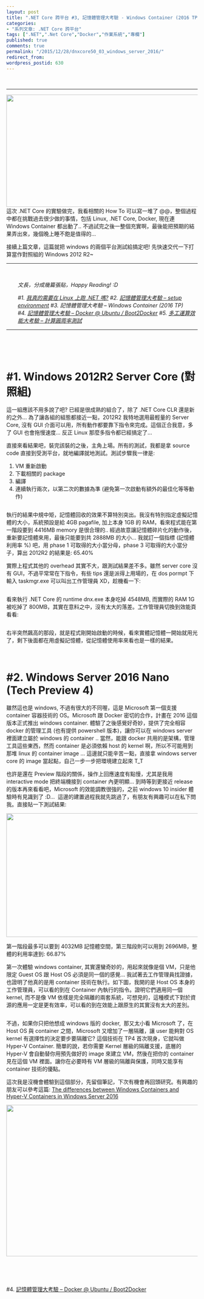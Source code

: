```yaml
---
layout: post
title: ".NET Core 跨平台 #3, 記憶體管理大考驗 - Windows Container (2016 TP)"
categories:
- "系列文章: .NET Core 跨平台"
tags: [".NET",".Net Core","Docker","作業系統","專欄"]
published: true
comments: true
permalink: "/2015/12/28/dnxcore50_03_windows_server_2016/"
redirect_from:
wordpress_postid: 630
---
```

&nbsp;

<hr />

<img class="aligncenter" src="http://dirteam.com/sander/wp-content/uploads/sites/2/2015/11/tp4-1024x512.jpg" alt="" width="589" height="295" />這次 .NET Core 的實驗做完，我看相關的 How To 可以寫一堆了 @@，整個過程中都在挑戰過去很少做的事情，包括 Linux, .NET Core, Docker, 現在連 Windows Container 都出動了.. 不過試完之後一整個充實啊，最後能把預期的結果弄出來，幾個晚上睡不飽是值得的...

接續上篇文章，這篇就把 windows 的兩個平台測試給搞定吧! 先快速交代一下打算當作對照組的 Windows 2012 R2~

<!--more-->

<hr />

&nbsp;
<p style="padding-left: 30px;"><em>文長，分成幾篇張貼，Happy Reading! :D</em></p>
<p style="padding-left: 30px;"><em>#1. <a href="http://columns.chicken-house.net/2015/12/26/dnxcore50_01_should_i_run_dotnet_on_linux/">我真的需要在 Linux 上跑 .NET 嗎?</a></em>
<em> #2. <a href="http://columns.chicken-house.net/2015/12/27/dnxcore50_02_memfrag_test/">記憶體管理大考驗 – setup environment</a></em>
<em> #3. 記憶體管理大考驗 – Windows Container (2016 TP)</em>
<em> #4. <a href="http://columns.chicken-house.net/2015/12/29/dnxcore50_04_linux_and_summary/">記憶體管理大考驗 – Docker @ Ubuntu / Boot2Docker</a></em>
<em> #5. <a href="http://columns.chicken-house.net/?p=739&amp;preview=true">多工運算效能大考驗 – 計算圓周率測試</a></em></p>


<hr />

&nbsp;

&nbsp;
<h1>#1. Windows 2012R2 Server Core (對照組)</h1>
這一組應該不用多說了吧? 已經是很成熟的組合了，除了 .NET Core CLR 還是新的之外... 為了讓各組的組態都接近一點，2012R2 我特地選用最輕量的 Server Core, 沒有 GUI 介面可以用，所有動作都要靠下指令來完成。這個正合我意，多了 GUI 也會拖慢速度... 反正 Linux 那麼多指令都已經搞定了...

直接來看結果吧，裝完該裝的之後，主角上場。所有的測試，我都是拿 source code 直接到受測平台，就地編譯就地測試。測試步驟我一律是:
<ol>
	<li>VM 重新啟動</li>
	<li>下載相關的 package</li>
	<li>編譯</li>
	<li>連續執行兩次，以第二次的數據為準 (避免第一次啟動有額外的最佳化等等動作)</li>
</ol>
<p id="niLqAmO"><img class="alignnone size-full wp-image-633 " src="http://columns.chicken-house.net/wp-content/uploads/2015/12/img_568017243c37f.png" alt="" /></p>
執行的結果中規中矩，記憶體回收的效果不算特別突出。我沒有特別指定虛擬記憶體的大小，系統預設是給 4GB pagafile, 加上本身 1GB 的 RAM，看來程式能在第一階段要到 4416MB memory 是很合理的.. 經過故意讓記憶體碎片化的動作後，重新要記憶體來用，最後只能要到共 2888MB 的大小... 我就訂一個指標 (記憶體利用率 %) 吧，用 phase 1 可取得的大小當分母，phase 3 可取得的大小當分子，算出 2012R2 的結果是: 65.40%

實際上程式其他的 overhead 其實不大，跟測試結果差不多。雖然 server core 沒有 GUI，不過平常常在下指令，有些 tips 還是派得上用場的，在 dos pormpt 下輸入 taskmgr.exe 可以叫出工作管理員 XD，趁機看一下:
<p id="FaLHjkU"><img class="alignnone size-full wp-image-635 " src="http://columns.chicken-house.net/wp-content/uploads/2015/12/img_568018e727ab4.png" alt="" /></p>
看來執行 .NET Core 的 runtime dnx.exe 本身吃掉 4548MB, 而實際的 RAM 1G 被吃掉了 800MB，其實在意料之中，沒有太大的落差。工作管理員切換到效能頁看看:
<p id="oZKqemr"><img class="alignnone size-full wp-image-636 " src="http://columns.chicken-house.net/wp-content/uploads/2015/12/img_568019519b820.png" alt="" /></p>
右半突然飆高的那段，就是程式剛開始啟動的時候，看來實體記憶體一開始就用光了，剩下後面都在用虛擬記憶體，從記憶體使用率來看也是一樣的結果。

&nbsp;
<h1>#2. Windows Server 2016 Nano (Tech Preview 4)</h1>
雖然這也是 windows, 不過有很大的不同喔，這是 Microsoft 第一個支援 container 容器技術的 OS。Microsoft 跟 Docker 密切的合作，計畫在 2016 這個版本正式推出 windows container. 體驗了之後感覺好奇妙，提供了完全相容 docker 的管理工具 (也有提供 powershell 版本)，讓你可以在 windows server 裡面建立屬於 windows 的 container .. 當然，能跟 docker 共用的是架構，管理工具這些東西，然而 container 是必須依賴 host 的 kernel 啊，所以不可能用到那堆 linux 的 container image ... 這邊就只能辛苦一點，直接拿 windows server core 的 image 當起點，自己一步一步把環境建立起來 T_T

也許是還在 Preview 階段的關係，操作上回應速度有點慢，尤其是我用 interactive mode 把終端機接到 container 內更明顯... 到時等到更接近 release 的版本再來看看吧，Microsoft 的效能調教很強的，之前 windows 10 insider 體驗時有見識到了 :D...  這邊的建置過程我就先跳過了，有朋友有興趣可以在私下問我。直接貼一下測試結果:
<p id="lprJDRa"><img class="alignnone wp-image-697 size-full" src="http://columns.chicken-house.net/wp-content/uploads/2015/12/img_56840f8bb211b-e1451495326913.png" alt="" width="520" height="325" /></p>
第一階段最多可以要到 4032MB 記憶體空間，第三階段則可以用到 2696MB，整體的利用率達到: 66.87%

第一次體驗 windows container, 其實還蠻奇妙的，用起來就像是個 VM，只是他限定 Guest OS 跟 Host OS 必須是同一個的感覺... 我試著去工作管理員找證據，也證明了他真的是用 container 技術在執行。如下圖，我開的是 Host OS 本身的工作管理員，可以看的到在 Container 內執行的指令。證明它們適用同一個 kernel, 而不是像 VM 依樣是完全隔離的兩套系統，可想見的，這種模式下對於資源的應用一定是更有效率，可以看的到在效能上跟原生的其實沒有太大的差別。
<p id="EiyrAVE"><img class="alignnone size-full wp-image-638 " src="http://columns.chicken-house.net/wp-content/uploads/2015/12/img_56801dd7cd650.png" alt="" /></p>
不過，如果你只把他想成 windows 版的 docker,  那又太小看 Microsoft 了，在 Host OS 與 container 之間，Microsoft 又增加了一層隔離，讓 user 能夠對 OS kernel 有選擇性的決定要步要隔離它? 這個技術在 TP4 首次現身，它就叫做 Hyper-V Container. 簡單的說，若你需要 Kernel 層級的隔離支援，底層的 Hyper-V 會自動替你用預先做好的 image 來建立 VM，然後在把你的 container 見在這個 VM 裡面。讓你在必要時有 VM 層級的隔離與保護，同時又能享有 container 技術的優點。

這次我是沒機會體驗到這個部分，先留個筆記，下次有機會再回頭研究。有興趣的朋友可以參考這篇: <a href="http://windowsitpro.com/windows-server-2016/differences-between-windows-containers-and-hyper-v-containers-windows-server-201" target="_blank">The differences between Windows Containers and Hyper-V Containers in Windows Server 2016</a>

<img class="alignnone" src="http://windowsitpro.com/site-files/windowsitpro.com/files/uploads/2015/08/container2.jpg" alt="" width="800" height="398" />

&nbsp;

&nbsp;

#4. <a href="http://columns.chicken-house.net/2015/12/29/dnxcore50_04_linux_and_summary/">記憶體管理大考驗 – Docker @ Ubuntu / Boot2Docker</a>